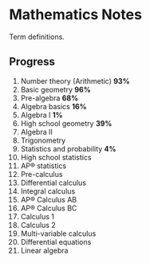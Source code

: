 # Mathematics Notes

Term definitions.

## Progress

1. Number theory (Arithmetic) **93%**
2. Basic geometry **96%**
3. Pre-algebra **68%**
4. Algebra basics **16%**
5. Algebra I **1%**
6. High school geometry **39%**
7. Algebra II
8. Trigonometry
9. Statistics and probability **4%**
10. High school statistics
11. AP®︎ statistics
12. Pre-calculus
13. Differential calculus
14. Integral calculus
15. AP®︎ Calculus AB
16. AP®︎ Calculus BC
17. Calculus 1
18. Calculus 2
19. Multi-variable calculus
20. Differential equations
21. Linear algebra
